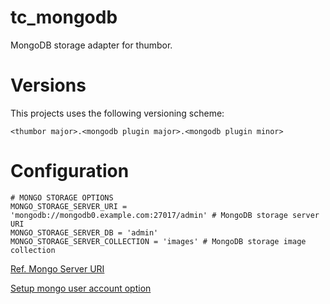 # tc_mongodb
MongoDB storage adapter for thumbor.

# Versions

This projects uses the following versioning scheme:

`<thumbor major>.<mongodb plugin major>.<mongodb plugin minor>`


# Configuration
```
# MONGO STORAGE OPTIONS
MONGO_STORAGE_SERVER_URI = 'mongodb://mongodb0.example.com:27017/admin' # MongoDB storage server URI  
MONGO_STORAGE_SERVER_DB = 'admin'
MONGO_STORAGE_SERVER_COLLECTION = 'images' # MongoDB storage image collection
```

[Ref. Mongo Server URI](https://docs.mongodb.com/manual/reference/connection-string/)  

[Setup mongo user account option](https://zocada.com/setting-mongodb-users-beginners-guide)

